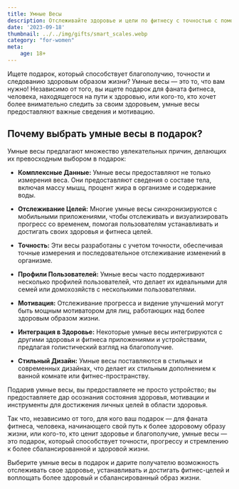 ```yaml
---
title: Умные Весы
description: Отслеживайте здоровье и цели по фитнесу с точностью с помощью передовых умных весов.
date: '2023-09-18'
thumbnail: ../../img/gifts/smart_scales.webp
category: "for-women"
meta:
    age: 18+
---
```

Ищете подарок, который способствует благополучию, точности и следованию здоровым образом жизни? Умные весы — это то, что вам нужно! Независимо от того, вы ищете подарок для фаната фитнеса, человека, находящегося на пути к здоровью, или кого-то, кто хочет более внимательно следить за своим здоровьем, умные весы предоставляют важные сведения и мотивацию.

## Почему выбрать умные весы в подарок?

Умные весы предлагают множество увлекательных причин, делающих их превосходным выбором в подарок:

- **Комплексные Данные:** Умные весы предоставляют не только измерения веса. Они предоставляют сведения о составе тела, включая массу мышц, процент жира в организме и содержание воды.

- **Отслеживание Целей:** Многие умные весы синхронизируются с мобильными приложениями, чтобы отслеживать и визуализировать прогресс со временем, помогая пользователям устанавливать и достигать своих здоровья и фитнеса целей.

- **Точность:** Эти весы разработаны с учетом точности, обеспечивая точные измерения и последовательное отслеживание изменений в организме.

- **Профили Пользователей:** Умные весы часто поддерживают несколько профилей пользователей, что делает их идеальными для семей или домохозяйств с несколькими пользователями.

- **Мотивация:** Отслеживание прогресса и видение улучшений могут быть мощным мотиватором для лиц, работающих над более здоровым образом жизни.

- **Интеграция в Здоровье:** Некоторые умные весы интегрируются с другими здоровья и фитнеса приложениями и устройствами, предлагая голистический взгляд на благополучие.

- **Стильный Дизайн:** Умные весы поставляются в стильных и современных дизайнах, что делает их стильным дополнением к ванной комнате или фитнес-пространству.

Подарив умные весы, вы предоставляете не просто устройство; вы предоставляете дар осознания состояния здоровья, мотивации и инструменты для достижения личных целей в области здоровья.

Так что, независимо от того, для кого ваш подарок — для фаната фитнеса, человека, начинающего свой путь к более здоровому образу жизни, или кого-то, кто ценит здоровье и благополучие, умные весы — это подарок, который способствует точности, прогрессу и стремлению к более сбалансированной и здоровой жизни.

Выберите умные весы в подарок и дарите получателю возможность отслеживать свое здоровье, устанавливать и достигать фитнес-целей и воплощать более здоровый и сбалансированный образ жизни.
